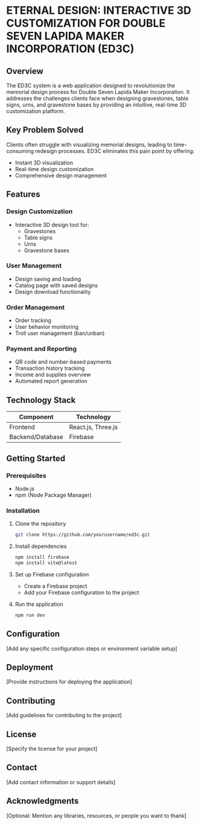 # ETERNAL DESIGN: INTERACTIVE 3D CUSTOMIZATION FOR DOUBLE SEVEN LAPIDA MAKER INCORPORATION (ED3C)

## Overview

The ED3C system is a web application designed to revolutionize the memorial design process for Double Seven Lapida Maker Incorporation. It addresses the challenges clients face when designing gravestones, table signs, urns, and gravestone bases by providing an intuitive, real-time 3D customization platform.

## Key Problem Solved

Clients often struggle with visualizing memorial designs, leading to time-consuming redesign processes. ED3C eliminates this pain point by offering:
- Instant 3D visualization
- Real-time design customization
- Comprehensive design management

## Features

### Design Customization
- Interactive 3D design tool for:
  - Gravestones
  - Table signs
  - Urns
  - Gravestone bases

### User Management
- Design saving and loading
- Catalog page with saved designs
- Design download functionality

### Order Management
- Order tracking
- User behavior monitoring
- Troll user management (ban/unban)

### Payment and Reporting
- QR code and number-based payments
- Transaction history tracking
- Income and supplies overview
- Automated report generation

## Technology Stack

| Component | Technology |
|-----------|------------|
| Frontend | React.js, Three.js |
| Backend/Database | Firebase |

## Getting Started

### Prerequisites
- Node.js
- npm (Node Package Manager)

### Installation

1. Clone the repository
   ```bash
   git clone https://github.com/yourusername/ed3c.git
   ```

2. Install dependencies
   ```bash
   npm install firebase
   npm install vite@latest
   ```

3. Set up Firebase configuration
   - Create a Firebase project
   - Add your Firebase configuration to the project

4. Run the application
   ```bash
   npm run dev
   ```

## Configuration

[Add any specific configuration steps or environment variable setup]

## Deployment

[Provide instructions for deploying the application]

## Contributing

[Add guidelines for contributing to the project]

## License

[Specify the license for your project]

## Contact

[Add contact information or support details]

## Acknowledgments

[Optional: Mention any libraries, resources, or people you want to thank]
